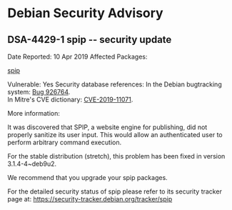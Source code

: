 
Debian Security Advisory
========================


DSA-4429-1 spip -- security update
----------------------------------



Date Reported:
10 Apr 2019
Affected Packages:

[spip](https://packages.debian.org/src:spip)

Vulnerable:
Yes
Security database references:
In the Debian bugtracking system: [Bug 926764](https://bugs.debian.org/cgi-bin/bugreport.cgi?bug=926764).  
In Mitre's CVE dictionary: [CVE-2019-11071](https://security-tracker.debian.org/tracker/CVE-2019-11071).  

More information:

It was discovered that SPIP, a website engine for publishing, did not
properly sanitize its user input. This would allow an authenticated
user to perform arbitrary command execution.


For the stable distribution (stretch), this problem has been fixed in
version 3.1.4-4~deb9u2.


We recommend that you upgrade your spip packages.


For the detailed security status of spip please refer to
its security tracker page at:
<https://security-tracker.debian.org/tracker/spip>





